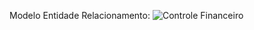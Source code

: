 Modelo Entidade Relacionamento:
![Controle Financeiro](https://user-images.githubusercontent.com/43837170/177764071-e8a58388-6558-4072-9d23-05e8948f77ce.png)
